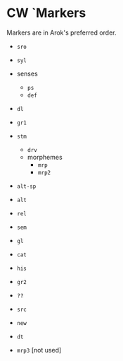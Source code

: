 # CW `Markers

Markers are in Arok's preferred order.

* `sro`
* `syl`
* senses
  - `ps`
  - `def`
* `dl`
* `gr1`
* `stm`
  * `drv`
  * morphemes
    - `mrp`
    - `mrp2`
* `alt-sp`
* `alt`
* `rel`
* `sem`
* `gl`
* `cat`
* `his`
* `gr2`
* `??`
* `src`
* `new`
* `dt`

* `mrp3` [not used]
